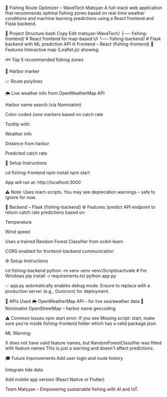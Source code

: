 🎣 Fishing Route Optimizer – WaveTech Matsyan
A full-stack web application that recommends optimal fishing zones based on real-time weather conditions and machine learning predictions using a React frontend and Flask backend.

📂 Project Structure
bash
Copy
Edit
matsyan-WaveTech/
├── fishing-frontend/       # React frontend for map-based UI
└── fishing-backend/        # Flask backend with ML prediction API
🌐 Frontend – React (fishing-frontend)
🧭 Features
Interactive map (Leaflet.js) showing:

🐟 Top 5 recommended fishing zones

📍 Harbor marker

📈 Route polylines

🌦 Live weather info from OpenWeatherMap API

Harbor name search (via Nominatim)

Color-coded zone markers based on catch rate

Tooltip with:

Weather info

Distance from harbor

Predicted catch rate

🚀 Setup Instructions

cd fishing-frontend
npm install
npm start

App will run at: http://localhost:3000

⚠️ Note: Uses react-scripts. You may see deprecation warnings – safe to ignore for now.

🧠 Backend – Flask (fishing-backend)
⚙️ Features
/predict API endpoint to return catch rate predictions based on:

Temperature

Wind speed

Uses a trained Random Forest Classifier from scikit-learn

CORS enabled for frontend-backend communication

⚙️ Setup Instructions

cd fishing-backend
python -m venv venv
venv\Scripts\activate      # For Windows
pip install -r requirements.txt
python app.py


✅ app.py automatically enables debug mode. Ensure to replace with a production server (e.g., Gunicorn) for deployment.

📡 APIs Used
🌦 OpenWeatherMap API – for live sea/weather data
📍 Nominatim OpenStreetMap – harbor name geocoding

⚠️ Common Issues
npm start error: If you see Missing script: start, make sure you're inside fishing-frontend folder which has a valid package.json.

ML Warning:


X does not have valid feature names, but RandomForestClassifier was fitted with feature names
This is just a warning and doesn't affect predictions.

🎓 Future Improvements
Add user login and route history

Integrate tide data

Add mobile app version (React Native or Flutter)


Team Matsyan – Empowering sustainable fishing with AI and IoT.
